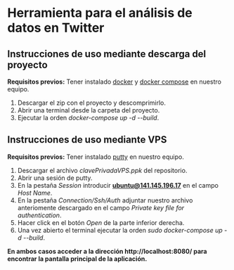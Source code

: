# Herramienta para el análisis de datos en Twitter
## Instrucciones de uso mediante descarga del proyecto
**Requisitos previos:** 
Tener instalado [docker](https://docs.docker.com/desktop/windows/install/) y [docker compose](https://docs.docker.com/compose/install/) en nuestro equipo.
1. Descargar el zip con el proyecto y descomprimirlo.
2. Abrir una terminal desde la carpeta del proyecto.
3. Ejecutar la orden *docker-compose up -d --build*.

## Instrucciones de uso mediante VPS
**Requisitos previos:** 
Tener instalado [putty](https://www.putty.org/) en nuestro equipo.
1. Descargar el archivo *clavePrivadaVPS.ppk* del repositorio.
2. Abrir una sesión de putty.
3. En la pestaña *Session* introducir **ubuntu@141.145.196.17** en el campo *Host Name*.
3. En la pestaña *Connection/Ssh/Auth* adjuntar nuestro archivo anteriomente descargado en el campo *Private key file for authentication*.
4. Hacer click en el botón *Open* de la parte inferior derecha.
5. Una vez abierto el terminal ejecutar la orden *sudo docker-compose up -d --build*.

**En ambos casos acceder a la dirección http://localhost:8080/ para encontrar la pantalla principal de la aplicación.**
